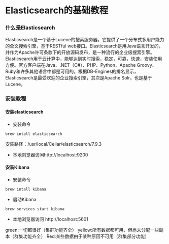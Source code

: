 # Elasticsearch的基础教程

### 什么是Elasticsearch
Elasticsearch是一个基于Lucene的搜索服务器。它提供了一个分布式多用户能力的全文搜索引擎，基于RESTful web接口。Elasticsearch是用Java语言开发的，并作为Apache许可条款下的开放源码发布，是一种流行的企业级搜索引擎。Elasticsearch用于云计算中，能够达到实时搜索，稳定，可靠，快速，安装使用方便。官方客户端在Java、.NET（C#）、PHP、Python、Apache Groovy、Ruby和许多其他语言中都是可用的。根据DB-Engines的排名显示，Elasticsearch是最受欢迎的企业搜索引擎，其次是Apache Solr，也是基于Lucene。

### 安装教程
#### 安装elasticsearch
- 安装命令
```
brew intall elasticsearch
```
安装路径：/usr/local/Cellar/elasticsearch/7.9.3
- 本地浏览器访问http://localhost:9200

#### 安装Kibana
- 安装命令
```
brew intall kibana
```
- 启动Kibana
```
brew services start kibana
```
- 本地浏览器访问
http://localhost:5601

 green:一切都很好（集群功能齐全）
 yellow:所有数据都可用，但尚未分配一些副本（群集功能齐全）
 Red:某些数据由于某种原因不可用（群集部分功能）
